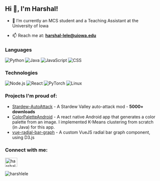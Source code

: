 <h2 align="left">Hi 👋, I'm Harshal!</h2>

- 🔭 I’m currently an MCS student and a Teaching Assistant at the University of Iowa

- 📫 Reach me at: **harshal-lele@uiowa.edu**

### Languages

![Python](https://img.shields.io/badge/-Python-000?&logo=Python)
![Java](https://img.shields.io/badge/-Java-000?&logo=Java&logoColor=007396)
![JavaScript](https://img.shields.io/badge/-JavaScript-000?&logo=JavaScript)
![CSS](https://img.shields.io/badge/-CSS-000?&logo=CSS3&logoColor=1572B6)

### Technologies

![Node.js](https://img.shields.io/badge/-Node.js-000?&logo=node.js)
![React](https://img.shields.io/badge/-React-000?&logo=React)
![PyTorch](https://img.shields.io/badge/-PyTorch-000?&logo=PyTorch)
![Linux](https://img.shields.io/badge/-Linux-000?&logo=Linux)

### Projects I'm proud of:

- [Stardew-AutoAttack](https://github.com/harshlele/Stardew-AutoAttack) - A Stardew Valley auto-attack mod - **5000+ downloads**
- [ColorPaletteAndroid](https://github.com/harshlele/ColorPaletteAndroid) - A react native Android app that generates a color palette from an image. I implemented K-Means clustering from scratch (in Java) for this app.
- [vue-radial-bar-graph](https://github.com/harshlele/vue-radial-bar-graph) - A custom VueJS radial bar graph component, using D3.js
 
<h3 align="left">Connect with me:</h3>
<p align="left">
<a href="https://www.linkedin.com/in/harshal-lele/" target="blank"><img align="center" src="https://raw.githubusercontent.com/rahuldkjain/github-profile-readme-generator/master/src/images/icons/Social/linked-in-alt.svg" alt="harshal-lele" height="30" width="40" /></a>
</p>

<p><img align="left" src="https://github-readme-stats.vercel.app/api/top-langs?username=harshlele&show_icons=true&locale=en&layout=compact" alt="harshlele" /></p>


<!--
**harshlele/harshlele** is a ✨ _special_ ✨ repository because its `README.md` (this file) appears on your GitHub profile.

Here are some ideas to get you started:

- 🔭 I’m currently working on ...
- 🌱 I’m currently learning ...
- 👯 I’m looking to collaborate on ...
- 🤔 I’m looking for help with ...
- 💬 Ask me about ...
- 📫 How to reach me: ...
- 😄 Pronouns: ...
- ⚡ Fun fact: ...
-->
